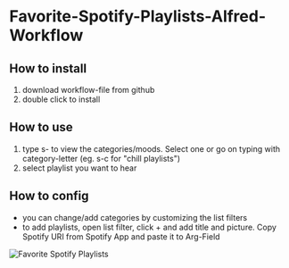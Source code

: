 # Favorite-Spotify-Playlists-Alfred-Workflow


## How to install
1. download workflow-file from github
2. double click to install

## How to use
1. type s- to view the categories/moods. Select one or go on typing with category-letter (eg. s-c for "chill playlists")
2. select playlist you want to hear

## How to config
- you can change/add categories by customizing the list filters
- to add playlists, open list filter, click + and add title and picture. Copy Spotify URI from Spotify App and paste it to Arg-Field

![Favorite Spotify Playlists](https://github.com/Goldsucher/Favorite-Spotify-Playlists-Alfred-Workflow/blob/main/Favorite%20Spotify%20Playlists.gif?raw=true)
